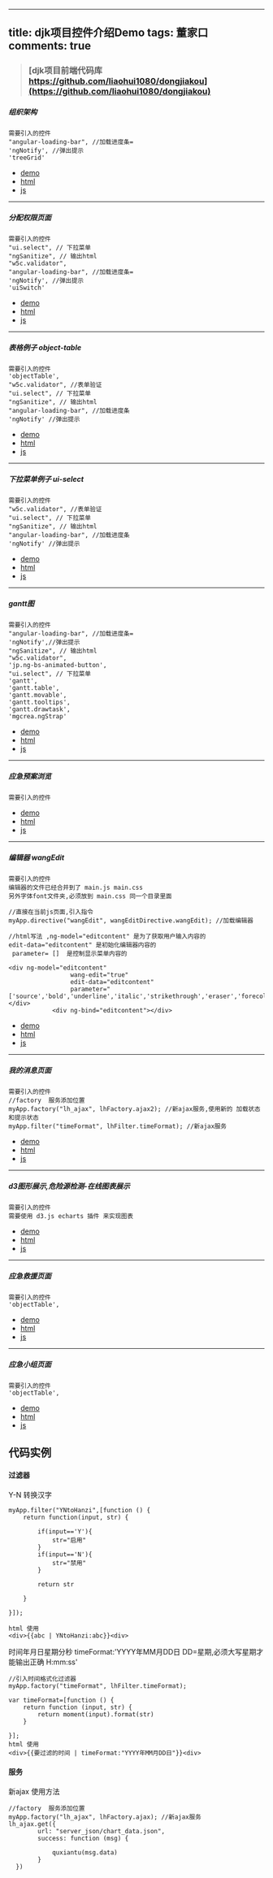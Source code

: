 
---
title: djk项目控件介绍Demo
tags: 董家口
comments: true
---


> ### [djk项目前端代码库 https://github.com/liaohui1080/dongjiakou](https://github.com/liaohui1080/dongjiakou)




##### 组织架构 
    需要引入的控件
    "angular-loading-bar", //加载进度条=
    'ngNotify', //弹出提示
    'treeGrid'

* [demo](http://liaohui1080.github.io/dongjiakou/liaohuiCeshi/app/html/组织架构/组织架构.html)
* [html](https://github.com/liaohui1080/dongjiakou/tree/gh-pages/liaohuiCeshi/app//html/组织架构)
* [js](https://github.com/liaohui1080/dongjiakou/tree/gh-pages/liaohuiCeshi/app/js/controller/组织架构)


---


##### 分配权限页面 
    需要引入的控件
    "ui.select", // 下拉菜单
    "ngSanitize", // 输出html
    "w5c.validator",
    "angular-loading-bar", //加载进度条=
    'ngNotify', //弹出提示
    'uiSwitch' 
* [demo](http://liaohui1080.github.io/dongjiakou/liaohuiCeshi/app/html/分配权限/分配权限.html)
* [html](https://github.com/liaohui1080/dongjiakou/tree/gh-pages/liaohuiCeshi/app/html/分配权限)
* [js](https://github.com/liaohui1080/dongjiakou/tree/gh-pages/liaohuiCeshi/app/js/controller/分配权限)
 
 
 ---
    
    
##### 表格例子 object-table
    需要引入的控件
    'objectTable',
    "w5c.validator", //表单验证
    "ui.select", // 下拉菜单
    "ngSanitize", // 输出html
    "angular-loading-bar", //加载进度条
    'ngNotify' //弹出提示
* [demo](http://liaohui1080.github.io/dongjiakou/liaohuiCeshi/app/html/表格列子object_table/index.html)
* [html](https://github.com/liaohui1080/dongjiakou/tree/gh-pages/liaohuiCeshi/app/html/表格列子object_table)
* [js](https://github.com/liaohui1080/dongjiakou/tree/gh-pages/liaohuiCeshi/app/js/controller/表格列子object_table)


---


##### 下拉菜单例子 ui-select
    需要引入的控件
    "w5c.validator", //表单验证
    "ui.select", // 下拉菜单
    "ngSanitize", // 输出html
    "angular-loading-bar", //加载进度条
    'ngNotify' //弹出提示
* [demo](http://liaohui1080.github.io/dongjiakou/liaohuiCeshi/app/html/下拉菜单select/index.html)
* [html](https://github.com/liaohui1080/dongjiakou/tree/gh-pages/liaohuiCeshi/app/html/下拉菜单select)
* [js](https://github.com/liaohui1080/dongjiakou/tree/gh-pages/liaohuiCeshi/app/js/controller/下拉菜单select)


---

##### gantt图 
    需要引入的控件
    "angular-loading-bar", //加载进度条=
    'ngNotify',//弹出提示
    "ngSanitize", // 输出html
    "w5c.validator",
    'jp.ng-bs-animated-button',
    "ui.select", // 下拉菜单
    'gantt',
    'gantt.table',
    'gantt.movable',
    'gantt.tooltips',
    'gantt.drawtask',
    'mgcrea.ngStrap'
* [demo](http://liaohui1080.github.io/dongjiakou/liaohuiCeshi/app/html/日历rili)
* [html](https://github.com/liaohui1080/dongjiakou/tree/gh-pages/liaohuiCeshi/app/html/日历rili)
* [js](https://github.com/liaohui1080/dongjiakou/tree/gh-pages/liaohuiCeshi/app/js/controller/日历rili)

---

##### 应急预案浏览
    需要引入的控件
   
* [demo](http://liaohui1080.github.io/dongjiakou/liaohuiCeshi/app/html/应急预案浏览)
* [html](https://github.com/liaohui1080/dongjiakou/tree/gh-pages/liaohuiCeshi/app/html/应急预案浏览)
* [js](https://github.com/liaohui1080/dongjiakou/tree/gh-pages/liaohuiCeshi/app/js/controller/应急预案浏览)

---

##### 编辑器 wangEdit
    需要引入的控件
    编辑器的文件已经合并到了 main.js main.css
    另外字体font文件夹,必须放到 main.css 同一个目录里面
    
    //直接在当前js页面,引入指令
    myApp.directive("wangEdit", wangEditDirective.wangEdit); //加载编辑器
    
    //html写法 ,ng-model="editcontent" 是为了获取用户输入内容的
    edit-data="editcontent" 是初始化编辑器内容的
     parameter= []  是控制显示菜单内容的
     
    <div ng-model="editcontent"
                     wang-edit="true"
                     edit-data="editcontent"
                     parameter="['source','bold','underline','italic','strikethrough','eraser','forecolor','bgcolor']"></div>
                <div ng-bind="editcontent"></div>
    
   
* [demo](http://liaohui1080.github.io/dongjiakou/liaohuiCeshi/app/html/编辑器)
* [html](https://github.com/liaohui1080/dongjiakou/tree/gh-pages/liaohuiCeshi/app/html/编辑器)
* [js](https://github.com/liaohui1080/dongjiakou/tree/gh-pages/liaohuiCeshi/app/js/controller/编辑器)


---

##### 我的消息页面
    需要引入的控件
    //factory  服务添加位置
    myApp.factory("lh_ajax", lhFactory.ajax2); //新ajax服务,使用新的 加载状态 和提示状态
    myApp.filter("timeFormat", lhFilter.timeFormat); //新ajax服务
    
  
    
   
* [demo](http://liaohui1080.github.io/dongjiakou/liaohuiCeshi/app/html/我的消息)
* [html](https://github.com/liaohui1080/dongjiakou/tree/gh-pages/liaohuiCeshi/app/html/我的消息)
* [js](https://github.com/liaohui1080/dongjiakou/tree/gh-pages/liaohuiCeshi/app/js/controller/我的消息)


---

##### d3图形展示,危险源检测-在线图表展示
    需要引入的控件
    需要使用 d3.js echarts 插件 来实现图表 
   
    
   
* [demo](http://liaohui1080.github.io/dongjiakou/liaohuiCeshi/app/html/d3拓补图)
* [html](https://github.com/liaohui1080/dongjiakou/tree/gh-pages/liaohuiCeshi/app/html/d3拓补图)
* [js](https://github.com/liaohui1080/dongjiakou/tree/gh-pages/liaohuiCeshi/app/js/controller/d3拓补图)


---

##### 应急救援页面
    需要引入的控件
    'objectTable',
   
* [demo](http://liaohui1080.github.io/dongjiakou/liaohuiCeshi/app/html/应急救援)
* [html](https://github.com/liaohui1080/dongjiakou/tree/gh-pages/liaohuiCeshi/app/html/应急救援)
* [js](https://github.com/liaohui1080/dongjiakou/tree/gh-pages/liaohuiCeshi/app/js/controller/应急救援)


---

##### 应急小组页面
    需要引入的控件
    'objectTable',
   
* [demo](http://liaohui1080.github.io/dongjiakou/liaohuiCeshi/app/html/应急小组)
* [html](https://github.com/liaohui1080/dongjiakou/tree/gh-pages/liaohuiCeshi/app/html/应急小组)
* [js](https://github.com/liaohui1080/dongjiakou/tree/gh-pages/liaohuiCeshi/app/js/controller/应急小组)

## 代码实例


#### 过滤器

Y-N 转换汉字
    
    myApp.filter("YNtoHanzi",[function () {
        return function(input, str) {
    
            if(input=='Y'){
                str="启用"
            }
            if(input=='N'){
                str="禁用"
            }
    
            return str
    
        }
    
    }]);
    
    html 使用
    <div>{{abc | YNtoHanzi:abc}}<div>
    

时间年月日星期分秒  timeFormat:'YYYY年MM月DD日 DD=星期,必须大写星期才能输出正确 H:mm:ss'

	//引入时间格式化过滤器
   	myApp.factory("timeFormat", lhFilter.timeFormat); 
   	
    var timeFormat=[function () {
        return function (input, str) {
            return moment(input).format(str)
        }

    }];
    html 使用
    <div>{{要过滤的时间 | timeFormat:"YYYY年MM月DD日"}}<div>

    
    
    
#### 服务
新ajax 使用方法

    //factory  服务添加位置
	myApp.factory("lh_ajax", lhFactory.ajax); //新ajax服务
    lh_ajax.get({
            url: "server_json/chart_data.json",
            success: function (msg) {

                quxiantu(msg.data)
            }
      })
      


